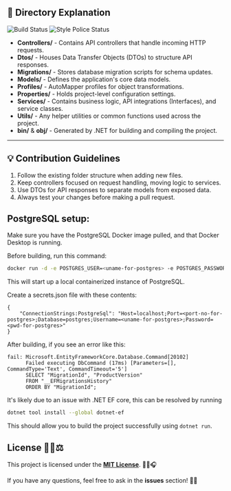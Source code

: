 ## 📝 Directory Explanation
![Build Status](https://github.com/darint916/Chord-KTV/actions/workflows/dotnet-build-run-check.yml/badge.svg) ![Style Police Status](https://github.com/darint916/Chord-KTV/actions/workflows/enforce-code-style.yml/badge.svg)


- **Controllers/** - Contains API controllers that handle incoming HTTP requests.
- **Dtos/** - Houses Data Transfer Objects (DTOs) to structure API responses.
- **Migrations/** - Stores database migration scripts for schema updates.
- **Models/** - Defines the application's core data models.
- **Profiles/** - AutoMapper profiles for object transformations.
- **Properties/** - Holds project-level configuration settings.
- **Services/** - Contains business logic, API integrations (Interfaces), and service classes.
- **Utils/** - Any helper utilities or common functions used across the project.
- **bin/** & **obj/** - Generated by .NET for building and compiling the project.

---

## 💡 Contribution Guidelines

1. Follow the existing folder structure when adding new files.
2. Keep controllers focused on request handling, moving logic to services.
3. Use DTOs for API responses to separate models from exposed data.
4. Always test your changes before making a pull request.

## PostgreSQL setup:

Make sure you have the PostgreSQL Docker image pulled, and that Docker Desktop is running.

Before building, run this command:
```bash
docker run -d -e POSTGRES_USER=<uname-for-postgres> -e POSTGRES_PASSWORD=<pwd-for-postgres> -p <free-port-number>:5432 postgres:15.4
```
This will start up a local containerized instance of PostgreSQL.

Create a secrets.json file with these contents:
```
{
    "ConnectionStrings:PostgreSql": "Host=localhost;Port=<port-no-for-postgres>;Database=postgres;Username=<uname-for-postgres>;Password=<pwd-for-postgres>"
}
```

After building, if you see an error like this:
```
fail: Microsoft.EntityFrameworkCore.Database.Command[20102]
      Failed executing DbCommand (17ms) [Parameters=[], CommandType='Text', CommandTimeout='5']
      SELECT "MigrationId", "ProductVersion"
      FROM "__EFMigrationsHistory"
      ORDER BY "MigrationId";
```
It's likely due to an issue with .NET EF core, this can be resolved by running
```bash
dotnet tool install --global dotnet-ef
```

This should allow you to build the project successfully using ```dotnet run```.

## License 📜📝⚖️
This project is licensed under the [**MIT License**](LICENSE). 🎼🎵🎧

If you have any questions, feel free to ask in the **issues** section! 🚀🎶
